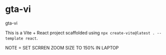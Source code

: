 # gta-vi
gta-vi

<!-- Use this file to provide workspace-specific custom instructions to Copilot. For more details, visit https://code.visualstudio.com/docs/copilot/copilot-customization#_use-a-githubcopilotinstructionsmd-file -->

This is a Vite + React project scaffolded using `npx create-vite@latest . --template react`.

 NOTE = SET SCRREN ZOOM SIZE TO 150% IN LAPTOP
